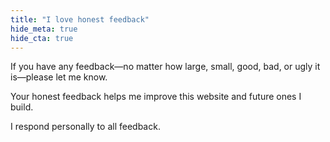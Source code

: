 ```yaml
---
title: "I love honest feedback"
hide_meta: true
hide_cta: true
---
```


If you have any feedback—no matter how large, small, good, bad, or ugly it is—please let me know.

Your honest feedback helps me improve this website and future ones I build.

I respond personally to all feedback.